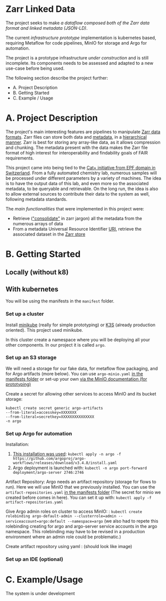 # Zarr Linked Data

The project seeks to make *a dataflow composed both of the Zarr data format and linked metadata (JSON-LD)*.

The current *infrastructure prototype* implementation is kubernetes based, requiring Metaflow for code pipelines, MinIO for storage and Argo for automation. 

The project is a prototype infrastructure *under construction* and is still incomplete. Its components needs to be assessed and adapted to a new use-case before being used.  

The following section describe the project further: 
- A. Project Description 
- B. Getting Started 
- C. Example / Usage 

# A. Project Description

The project's main interesting features are pipelines to manipulate [Zarr data formats](https://zarr.dev). Zarr files can store both data and [metadata](https://zarr.readthedocs.io/en/stable/tutorial.html#user-attributes), in a [hierarchical manner](https://zarr.readthedocs.io/en/stable/tutorial.html#groups). Zarr is best for storing any array-like data, as it allows compression and chunking. The metadata present with the data makes the Zarr file format of high interest for interoperability and findability goals of FAIR requirements. 

This project came into being tied to the [Cat+ initiative from EPF domain in Switzerland](https://swisscatplus.ch). From a fully automated chemistry lab, numerous samples will be processed under different parameters by a variety of machines. The idea is to have the output data of this lab, and even more so the associated metadata, to be queryable and retrievable. On the long run, the idea is also to allow external sources to contribute their data to the system as well, following metadata standards. 

The *main functionalities* that were implemented in this project were: 
- Retrieve (["consolidate"](https://zarr.readthedocs.io/en/stable/tutorial.html#consolidating-metadata) in zarr jargon) all the metadata from the numerous arrays of data
- From a metadata Universal Resource Identifier [URI](https://www.w3.org/wiki/URI), retrieve the associated dataset in the [Zarr store](https://zarr.readthedocs.io/en/stable/api/storage.html)

# B. Getting Started

## Locally (without k8)

## With kubernetes

You will be using the manifests in the `manifest` folder.

### Set up a cluster

Install [minikube](https://minikube.sigs.k8s.io/docs/start/) (really for simple prototyping) or [K3S](https://k3s.io) (already production oriented). 
This project used minikube.

In this cluster create a namespace where you will be deploying all your other components. In our project it is called `argo`.

### Set up an S3 storage

We will need a storage for our fake data, for metaflow flow packaging, and for Argo artifacts (more below). You can use `argo-minio.yaml` [in the manifests folder](manifests/argo-minio.yaml) or set-up your own [via the MinIO documentation (for prototyping)](https://min.io/docs/minio/kubernetes/upstream/index.html)

Create a secret for allowing other services to access MinIO and its bucket storage: 
```
kubectl create secret generic argo-artifacts
--from-literal=accesskey=XXXXXXX
--from-literal=secretkey=XXXXXXXXXXXXXXX
-n argo
```

### Set up Argo for automation

Installation: 
1. [This installation was used](https://argoproj.github.io/argo-workflows/quick-start/): `kubectl apply -n argo -f https://github.com/argoproj/argo-workflows/releases/download/v3.4.8/install.yaml`
2. Argo deployment is launched with: `kubectl -n argo port-forward deployment/argo-server 2746:2746` 

Artifact Repository: 
Argo needs an artifact repository (storage for flows to run). Here we will use MinIO that we previously installed. You can use the `artifact-repositories.yaml` [in the manifests folder](manifests/artifact-repositories.yaml)
(The secret for minio we created before comes in here). You can set it up with: `kubectl apply -f artifact-repositories.yaml`

Give Argo admin roles on cluster to access MinIO: : `kubectl create rolebinding argo-default-admin --clusterrole=admin --serviceaccount=argo:default --namespace=argo` (we also had to repete this rolebinding creating for argo and argo-server service accounts in the argo namespace. This rolebinding may have to be revised in a production environment where an admin role could be problematic.)


Create artifact repository using yaml : (should look like image)



### Set up an IDE (optional)




# C. Example/Usage
The system is under development
